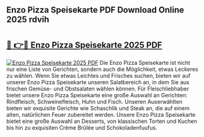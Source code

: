 ## Enzo Pizza Speisekarte PDF Download Online 2025 rdvih

# <h2><a href="http://gcc384b.nevu.top/?p=Enzo+Pizza+Speisekarte">🔗 👉🔴 Enzo Pizza Speisekarte 2025 PDF</a></h2>

[![Enzo Pizza Speisekarte 2025 PDF](https://i.imgur.com/dBaPXMq.png)](http://gcc384b.nevu.top/?p=Enzo+Pizza+Speisekarte)
Die Enzo Pizza Speisekarte ist nicht nur eine Liste von Gerichten, sondern auch die Möglichkeit, etwas Leckeres zu wählen. Wenn Sie etwas Leichtes und Frisches suchen, bieten wir auf unserer Enzo Pizza Speisekarte unseren Salatbereich an, in dem Sie aus frischen Gemüse- und Obstsalaten wählen können. Für Fleischliebhaber bietet unsere Enzo Pizza Speisekarte eine große Auswahl an Gerichten: Rindfleisch, Schweinefleisch, Huhn und Fisch. Unseren Auserwählten bieten wir exquisite Gerichte wie Schaschlik und Steak an, die auf einem alten, natürlichen Feuer zubereitet werden. Unsere Enzo Pizza Speisekarte bietet eine große Auswahl an Desserts, von klassischen Torten und Kuchen bis hin zu exquisiten Crème Brûlée und Schokoladenfuufus.
